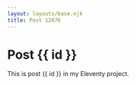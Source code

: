 ```yaml
---
layout: layouts/base.njk
title: Post 12076
---
```


# Post {{ id }}

This is post {{ id }} in my Eleventy project.
